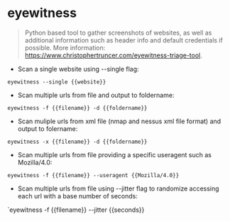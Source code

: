 # eyewitness

> Python based tool to gather screenshots of websites, as well as additional information such as header info and default credentials if possible.
> More information: <https://www.christophertruncer.com/eyewitness-triage-tool>.

- Scan a single website using --single flag:

`eyewitness --single {{website}}`

- Scan multiple urls from file and output to foldername:

`eyewitness -f {{filename}} -d {{foldername}}`

- Scan muliple urls from xml file (nmap and nessus xml file format) and output to folername:

`eyewitness -x {{filename}} -d {{foldername}}`

- Scan multiple urls from file providing a specific useragent such as Mozilla/4.0: 

`eyewitness -f {{filename}} --useragent {{Mozilla/4.0}}`

- Scan multiple urls from file using --jitter flag to randomize accessing each url with a base number of seconds:

`eyewitness -f {{filename}} --jitter {{seconds}}
